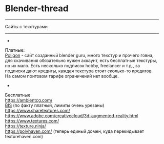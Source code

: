 # Blender-thread

____
Сайты с текстурами 
____

*
Платные:       
[Poligon](https://www.poliigon.com/) - сайт созданный blender guru, много текстур и прочего говна, для скачивания обязательно нужен аккаунт, есть бесплатные текстуры, но их мало. Есть несколько подписок hobby, freelancer и т.д., за подписки дают кредиты, каждая текстура стоит сколько-то кредитов. На самом понтовом тарифе ограничений нет вообще.  

*
Бесплатные:    
https://ambientcg.com/    
[BIS](https://bis.interplanety.org/) (по факту платный, лимиты очень урезаны)   
https://www.sharetextures.com/  
https://www.adobe.com/creativecloud/3d-augmented-reality.html   
https://www.textures.com/   
https://texture.ninja/  
https://polyhaven.com/ (теперь единый домен, куда перекидывает texturehaven.com)    
